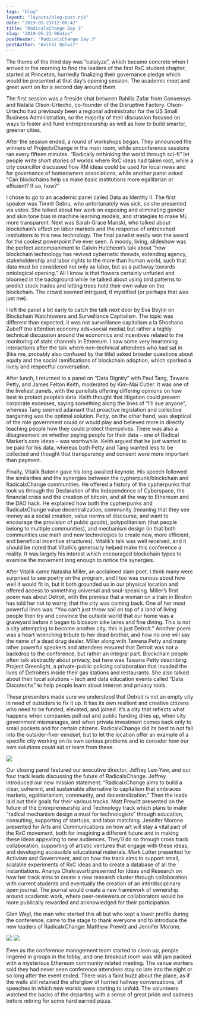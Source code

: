 ```yaml
---
tags: "blog"
layout: "layouts/blog-post.njk"
date: "2019-05-23T12:00:42"
title: "RadicalxChange Day 3"
slug: "2019-05-23-96n4ox"
postHeader: "RadicalxChange Day 3"
postAuthor: "Avital Balwit"
---
```


The theme of the third day was “catalyze”, which became concrete when I arrived in the morning to find the leaders of the first RxC student chapter, started at Princeton, hurriedly finalizing their governance pledge which would be presented at that day’s opening session. The academic meet and greet went on for a second day around them.

The first session was a fireside chat between Rahilla Zafar from Consensys and Natalia Olson-Urtecho, co-founder of the Disruptive Factory. Olson-Urtecho had previously been a regional administrator for the US Small Business Administration, so the majority of their discussion focused on ways to foster and fund entrepreneurship as well as how to build smarter, greener cities.

After the session ended, a round of workshops began. They announced the winners of ProjectxChange in the main room, while unconference sessions ran every fifteen minutes. “Radically rethinking the world through sci-fi” let people write short stories of worlds where RxC ideas had taken root, while a city councillor discussed how RM ideas could be used for local news and for governance of homeowners associations, while another panel asked “Can blockchains help us make basic institutions more egalitarian or efficient? If so, how?”

I chose to go to an academic panel called Data as Identity II. The first speaker was Timnit Gebru, who unfortunately was sick, so she presented via video. She talked about her work on exposing and eliminating gender and skin tone bias in machine learning models, and strategies to make ML more transparent. Next was Sarah Grace Manski, who talked about blockchain’s effect on labor markets and the response of entrenched institutions to this new technology. The final panelist easily won the award for the coolest powerpoint I’ve ever seen. A moody, living, slideshow was the perfect accompaniment to Calvin Hutcheon’s talk about “how blockchain technology has revived cybernetic threads, extending agency, stakeholdership and labor rights to the more than human world, such that data must be considered not only as labor, but as a pathway towards ontological opening.” All I know is that flowers certainly unfurled and bloomed in the background while he talked about using bird patterns to predict stock trades and letting trees hold their own value on the blockchain. The crowd seemed intrigued, if mystified (or perhaps that was just me).

I left the panel a bit early to catch the talk next door by Eva Beylin on Blockchain Watchtowers and Surveillance Capitalism. The topic was different than expected, it was not surveillance capitalism a la Shoshana Zuboff (no attention economy ads+social media) but rather a highly technical discussion around the economics and incentives related to the monitoring of state channels in Ethereum. I saw some very heartening interactions after the talk where non-technical attendees who had sat in (like me, probably also confused by the title) asked broader questions about equity and the social ramifications of blockchain adoption, which sparked a lively and respectful conversation.

After lunch, I returned to a panel on “Data Dignity” with Paul Tang, Tawana Petty, and James Felton Keith, moderated by Kim-Mai Cutler. It was one of the liveliest panels, with the panelists offering differing opinions on how best to protect people’s data. Keith thought that litigation could prevent corporate excesses, saying something along the lines of “I’ll sue anyone”, whereas Tang seemed adamant that proactive legislation and collective bargaining was the optimal solution. Petty, on the other hand, was skeptical of the role government could or would play and believed more in directly teaching people how they could protect themselves. There was also a disagreement on whether paying people for their data – one of Radical Market’s core ideas – was worthwhile. Keith argued that he just wanted to be paid for his data, whereas both Petty and Tang wanted less to be collected and thought that transparency and consent were more important than payment.

Finally, Vitalik Buterin gave his long awaited keynote. His speech followed the similarities and the synergies between the cypherpunk/blockchain and RadicalxChange communities. He offered a history of the cypherpunks that took us through the Declaration of the Independence of Cyberspace, the financial crisis and the creation of bitcoin, and all the way to Ethereum and the DAO hack. He explained how both the cypherpunks and RadicalxChange value decentralization, community (meaning that they see money as a social creation, value norms of discourse, and want to encourage the provision of public goods), polypolitanism (that people belong to multiple communities), and mechanism design (in that both communities use math and new technologies to create new, more efficient, and beneficial incentive structures). Vitalik’s talk was well received, and it should be noted that Vitalik’s generosity helped make this conference a reality. It was largely his interest which encouraged blockchain types to examine the movement long enough to notice the synergies.

After Vitalik came Natasha Miller, an acclaimed slam poet. I think many were surprised to see poetry on the program, and I too was curious about how well it would fit in, but it both grounded us in our physical location and offered access to something universal and soul-speaking. Miller’s first poem was about Detroit, with the premise that a woman on a train in Boston has told her not to worry, that the city was coming back. One of her most powerful lines was: “You can’t just throw soil on top of a land of living people then try and convince the outside world that our home was a graveyard before it began to blossom bike lanes and fine dining. This is not a city attempting to become another city, this is just Detroit.” Another poem was a heart wrenching tribute to her dead brother, and how no one will say the name of a dead drug dealer. Miller along with Tawana Petty and many other powerful speakers and attendees ensured that Detroit was not a backdrop to the conference, but rather an integral part. Blockchain people often talk abstractly about privacy, but here was Tawana Petty describing Project Greenlight, a private-public policing collaboration that invaded the lives of Detroiters inside their gas stations and restaurants. She also talked about their local solutions – tech and data education events called “Data Discotechs” to help people learn about internet and privacy tools.

These presenters made sure we understood that Detroit is not an empty city in need of outsiders to fix it up. It has its own resilient and creative citizens who need to be funded, elevated, and joined. It’s a city that reflects what happens when companies pull out and public funding dries up, when city government mismanages, and when private investment comes back only to small pockets and for certain citizens. RadicalxChange did its best to not fall into the outsider-fixer mindset, but to let the location offer an example of a specific city working on its own serious problems and to consider how our own solutions could aid or learn from these.

![](/images/blog/2019-RxC-Conference-Attendees.jpg)

Our closing panel featured our executive director, Jeffrey Lee-Yaw, and our four track leads discussing the future of RadicalxChange. Jeffrey introduced our new mission statement: “RadicalxChange aims to build a clear, coherent, and sustainable alternative to capitalism that embraces markets, egalitarianism, community, and decentralization.” Then the leads laid out their goals for their various tracks. Matt Prewitt presented on the future of the Entrepreneurship and Technology track which plans to make “radical mechanism design a must for technologists” through education, consulting, supporting of startups, and labor matching. Jennifer Morone presented for Arts and Communications on how art will stay a vital part of the RxC movement, both for imagining a different future and in making these ideas appealing to new audiences. They’ll do so through cross track collaboration, supporting of artistic ventures that engage with these ideas, and developing accessible educational materials. Mark Lutter presented for Activism and Government, and on how the track aims to support small, scalable experiments of RxC ideas and to create a database of all the instantiations. Ananya Chakravarti presented for Ideas and Research on how her track aims to create a new research cluster through collaboration with current students and eventually the creation of an interdisciplinary open journal. The journal would create a new framework of ownership around academic work, where peer-reviewers or collaborators would be more publically rewarded and acknowledged for their participation.

Glen Weyl, the man who started this all but who kept a lower profile during the conference, came to the stage to thank everyone and to introduce the new leaders of RadicalxChange: Matthew Prewitt and Jennifer Morone.

![](/images/blog/2019-Matthew-Prewitt.jpg)
![](/images/blog/2019-Jennifer-Marone.jpg)

Even as the conference management team started to clean up, people lingered in groups in the lobby, and one breakout room was still jam packed with a mysterious Ethereum community related meeting. The venue workers said they had never seen conference attendees stay so late into the night or so long after the event ended. There was a faint buzz about the place, as if the walls still retained the afterglow of hurried hallway conversations, of speeches in which new worlds were starting to unfold. The volunteers watched the backs of the departing with a sense of great pride and sadness before retiring for some hard earned pizza.
